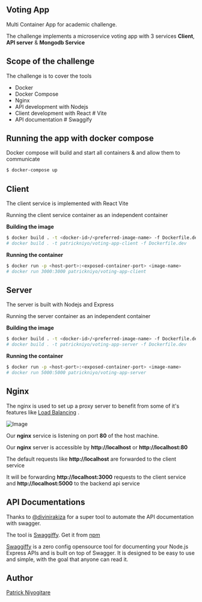 ## Voting App

Multi Container App for academic challenge.

The challenge implements a microservice voting app with 3 services **Client**, **API server** & **Mongodb Service**

## Scope of the challenge

The challenge is to cover the tools

- Docker
- Docker Compose
- Nginx
- API development with Nodejs
- Client development with React # Vite
- API documentation # Swaggify


## Running the app with docker compose

Docker compose will build and start all containers & and allow them to communicate

```sh 
$ docker-compose up
```

## Client 

The client service is implemented with React Vite

Running the client service container as an independent container

**Building the image**

```sh
$ docker build . -t <docker-id>/<preferred-image-name> -f Dockerfile.dev
# docker build . -t patrickniyo/voting-app-client -f Dockerfile.dev
```

**Running the container**
```sh
$ docker run -p <host-port>:<exposed-container-port> <image-name>
# docker run 3000:3000 patrickniyo/voting-app-client
```

## Server

The server is built with Nodejs and Express

Running the server container as an independent container

**Building the image**

```sh
$ docker build . -t <docker-id>/<preferred-image-name> -f Dockerfile.dev
# docker build . -t patrickniyo/voting-app-server -f Dockerfile.dev
```

**Running the container**
```sh
$ docker run -p <host-port>:<exposed-container-port> <image-name>
# docker run 5000:5000 patrickniyo/voting-app-server
```

## Nginx

The nginx is used to set up a proxy server to benefit from some of it's features like [Load Balancing](https://www.nginx.com/resources/glossary/load-balancing/) .


![Image](https://bs-uploads.toptal.io/blackfish-uploads/uploaded_file/file/194520/image-1582751182464-4b9d62e62912bd777a7c647a8309df8b.png)

Our **nginx** service is listening on port **80**  of the host machine.

Our **nginx** server is accessible by **http://localhost** or **http://localhost:80**

The default requests like **http://localhost** are forwarded to the client service

It will be forwarding **http://localhost:3000** requests to the client service and **http://localhost:5000** to the backend api service

## API Documentations

Thanks to [@divinirakiza](https://github.com/divinirakiza) for a super tool to automate the API documentation with swagger.

The tool is [Swaggiffy](https://www.npmjs.com/package/swaggiffy). Get it from [npm](https://www.npmjs.com/package/swaggiffy)

[Swaggiffy](https://www.npmjs.com/package/swaggiffy) is a zero config opensource tool for documenting your Node.js Express APIs and is built on top of Swagger. It is designed to be easy to use and simple, with the goal that anyone can read it.

## Author

[Patrick Niyogitare](https://patrickniyo.com)
